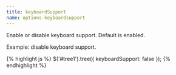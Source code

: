 ```yaml
---
title: keyboardSupport
name: options-keyboardsupport
---
```


Enable or disable keyboard support. Default is enabled.

Example: disable keyboard support.

{% highlight js %}
$('#tree1').tree({
keyboardSupport: false
});
{% endhighlight %}

